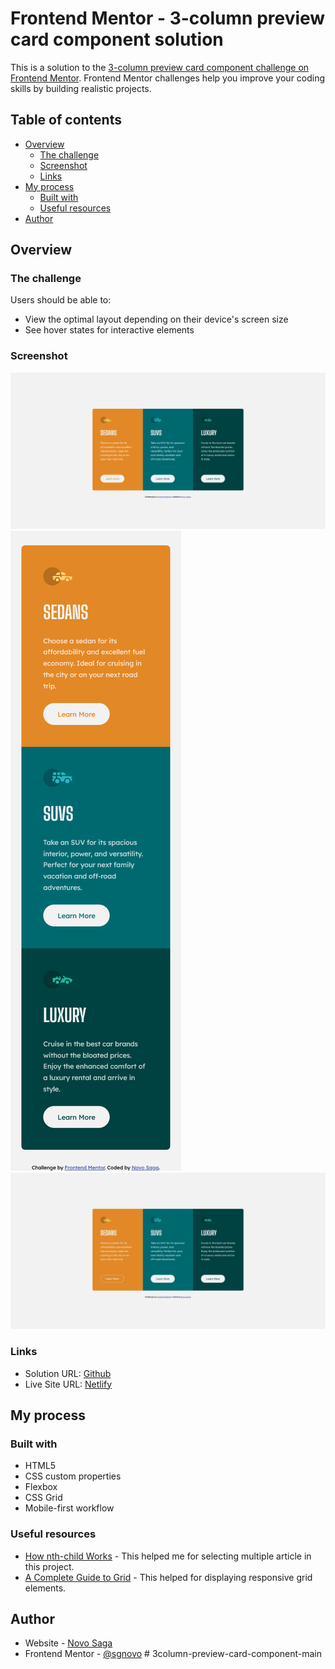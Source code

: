 # Frontend Mentor - 3-column preview card component solution

This is a solution to the [3-column preview card component challenge on Frontend Mentor](https://www.frontendmentor.io/challenges/3column-preview-card-component-pH92eAR2-). Frontend Mentor challenges help you improve your coding skills by building realistic projects.

## Table of contents

- [Overview](#overview)
  - [The challenge](#the-challenge)
  - [Screenshot](#screenshot)
  - [Links](#links)
- [My process](#my-process)
  - [Built with](#built-with)
  - [Useful resources](#useful-resources)
- [Author](#author)

## Overview

### The challenge

Users should be able to:

- View the optimal layout depending on their device's screen size
- See hover states for interactive elements

### Screenshot

![desktop](screenshot/desktop.png)
![mobile](screenshot/mobile.png)
![hover-state](screenshot/hover-state.JPG)

### Links

- Solution URL: [Github](https://github.com/sgnovo/3-column-preview-card-component-main)
- Live Site URL: [Netlify](https://sgnovo-3column-preview-card-component.netlify.app/)

## My process

### Built with

- HTML5
- CSS custom properties
- Flexbox
- CSS Grid
- Mobile-first workflow

### Useful resources

- [How nth-child Works](https://css-tricks.com/how-nth-child-works/) - This helped me for selecting multiple article in this project.
- [A Complete Guide to Grid](https://css-tricks.com/snippets/css/complete-guide-grid/) - This helped for displaying responsive grid elements.

## Author

- Website - [Novo Saga](https://github.com/sgnovo)
- Frontend Mentor - [@sgnovo](https://www.frontendmentor.io/profile/sgnovo)
  #   3 c o l u m n - p r e v i e w - c a r d - c o m p o n e n t - m a i n 
   
   
